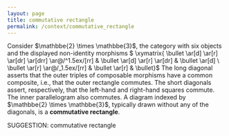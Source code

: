```yaml
---
layout: page
title: commutative rectangle
permalink: /context/commutative_rectangle
---
```

 Consider $\mathbbe{2} \times \mathbbe{3}$, the category with six objects and the displayed non-identity morphisms
$ \xymatrix{ \bullet \ar[d] \ar[r] \ar[dr] \ar[drr]  \ar@/^1.5ex/[rr] & \bullet \ar[d] \ar[r] \ar[dr] & \bullet \ar[d] \\ \bullet \ar[r]  \ar@/_1.5ex/[rr] & \bullet \ar[r] & \bullet}$ The long diagonal asserts that the outer triples of composable morphisms have a common composite, i.e., that the outer rectangle commutes. The short diagonals assert, respectively, that the left-hand and right-hand squares commute. The inner parallelogram also commutes. A diagram indexed by $\mathbbe{2} \times \mathbbe{3}$, typically drawn without any of the diagonals, is a **commutative rectangle**.


SUGGESTION: commutative rectangle